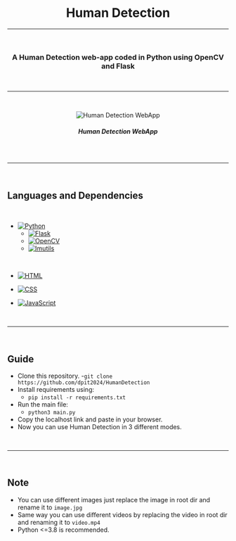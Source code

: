<h1 align="center">
  <b>Human Detection</b>
</h1>

---

<br />
<h3 align="center">
  <b>A Human Detection web-app coded in Python using OpenCV and Flask</b>
</h3>
<br />

---

<br />
<p align="center">
  <img src="https://te.legra.ph/file/94fabaacad959e92979c2.png" alt="Human Detection WebApp">
</p>
<h6 align="center">
  <b>Human Detection WebApp</b>
</h6>
<br />

---

<br />

## Languages and Dependencies
<br />

- [![Python](https://img.shields.io/badge/Python-3.8.0+-black?style=for-the-badge&logo=python)](https://www.python.org/)
    - [![Flask](https://img.shields.io/badge/Flask-2.2.2-black?style=for-the-badge&logo=flask)](https://flask.palletsprojects.com/en/2.2.x/)
    - [![OpenCV](https://img.shields.io/badge/OpenCV-4.6.0-black?style=for-the-badge&logo=opencv)](https://docs.opencv.org/4.x/index.html)
    - [![Imutils](https://img.shields.io/badge/Imutils-0.5.4-black?style=for-the-badge&logo=slickpic)](https://github.com/PyImageSearch/imutils)

<br />

- [![HTML](https://img.shields.io/badge/HTML-5.1-black?style=for-the-badge&logo=html5)](https://html5.org/)

- [![CSS](https://img.shields.io/badge/CSS-lvl.3-black?style=for-the-badge&logo=css3)](https://devdocs.io/css/)

- [![JavaScript](https://img.shields.io/badge/JavaScript-ES2022-black?style=for-the-badge&logo=javascript)](https://www.javascript.com/)

<br />

---

<br />

## Guide
- Clone this repository.
  -`git clone https://github.com/dpit2024/HumanDetection
`
- Install requirements using:
    - `pip install -r requirements.txt`
- Run the main file:
    - `python3 main.py`
- Copy the localhost link and paste in your browser.
- Now you can use Human Detection in 3 different modes.

<br />

---

<br />

## Note
- You can use different images just replace the image in root dir and rename it to `image.jpg`
- Same way you can use different videos by replacing the video in root dir and renaming it to `video.mp4`
- Python <=3.8 is recommended.

<br />

